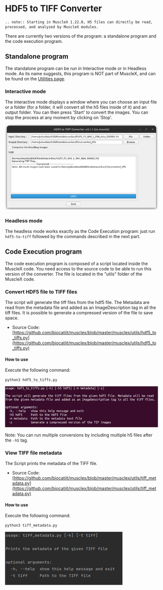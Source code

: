 # HDF5 to TIFF Converter

```eval_rst
.. note:: Starting in MuscleX 1.22.0, H5 files can directly be read, processed, and analyzed by MuscleX modules.
```

There are currently two versions of the program: a standalone program and the code execution program.

## Standalone program

The standalone program can be run in Interactive mode or in Headless mode. As its name suggests, this program is NOT part of MuscleX, and can be found on the [Utilities page](../../utilities.md).

### Interactive mode

The interactive mode displays a window where you can choose an input file or a folder (for a folder, it will convert all the h5 files inside of it) and an output folder. You can then press 'Start' to convert the images. You can stop the process at any moment by clicking on 'Stop'.

![-](../../images/hdf5_to_tiff_gui.png)

### Headless mode

The headless mode works exactly as the Code Execution program: just run `hdf5-to-tiff` followed by the commands described in the next part.

## Code Execution program

The code execution program is composed of a script located inside the MuscleX code. You need access to the source code to be able to run this version of the converter. The file is located in the "utils" folder of the MuscleX code.

### Convert HDF5 file to TIFF files
The script will generate the tiff files from the hdf5 file. The Metadata are read from the metadata file and added as an ImageDescription tag in all the tiff files. It is possible to generate a compressed version of the file to save space.

- Source Code: [https://github.com/biocatiit/musclex/blob/master/musclex/utils/hdf5_to_tiffs.py](https://github.com/biocatiit/musclex/blob/master/musclex/utils/hdf5_to_tiffs.py)

#### How to use

Execute the following command:

`python3 hdf5_to_tiffs.py`

![-](../../images/hdf5_to_tiff.png)

Note: You can run multiple conversions by including multiple h5 files after the `-h5` tag.

### View TIFF file metadata

The Script prints the metadata of the TIFF file.

- Source Code: [https://github.com/biocatiit/musclex/blob/master/musclex/utils/tiff_metadata.py](https://github.com/biocatiit/musclex/blob/master/musclex/utils/tiff_metadata.py)

#### How to use 

Execute the following command:

`python3 tiff_metadata.py`

![-](../../images/view_tiff.png)

